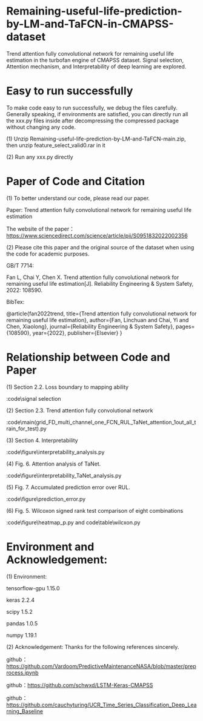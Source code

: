 # Remaining-useful-life-prediction-by-LM-and-TaFCN-in-CMAPSS-dataset
Trend attention fully convolutional network for remaining useful life estimation in the turbofan engine of CMAPSS dataset. Signal selection, Attention mechanism, and Interpretability of deep learning are explored.

# Easy to run successfully
To make code easy to run successfully, we debug the files carefully. Generally speaking, if environments are satisfied, you can directly run all the xxx.py files inside after decompressing the compressed package without changing any code.

(1) Unzip Remaining-useful-life-prediction-by-LM-and-TaFCN-main.zip, then unzip feature_select_valid0.rar in it

(2) Run any xxx.py directly

# Paper of Code and Citation
(1) To better understand our code, please read our paper.

Paper: Trend attention fully convolutional network for remaining useful life estimation

The website of the paper：https://www.sciencedirect.com/science/article/pii/S0951832022002356 

(2) Please cite this paper and the original source of the dataset when using the code for academic purposes.

GB/T 7714: 

Fan L, Chai Y, Chen X. Trend attention fully convolutional network for remaining useful life estimation[J]. Reliability Engineering & System Safety, 2022: 108590.

BibTex:

@article{fan2022trend,
  title={Trend attention fully convolutional network for remaining useful life estimation},
  author={Fan, Linchuan and Chai, Yi and Chen, Xiaolong},
  journal={Reliability Engineering \& System Safety},
  pages={108590},
  year={2022},
  publisher={Elsevier}
}


# Relationship between Code and Paper

 (1) Section 2.2. Loss boundary to mapping ability
 
 :code\signal selection   

 (2) Section 2.3. Trend attention fully convolutional network
 
 :code\main(grid_FD_multi_channel_one_FCN_RUL_TaNet_attention_1out_all_train_for_test).py

 (3) Section  4. Interpretability
 
 :code\figure\interpretability_analysis.py

 (4) Fig. 6. Attention analysis of TaNet.
 
 :code\figure\interpretability_TaNet_analysis.py

 (5) Fig. 7. Accumulated prediction error over RUL.
 
 :code\figure\prediction_error.py

 (6) Fig. 5. Wilcoxon signed rank test comparison of eight combinations
 
 :code\figure\heatmap_p.py   and   code\table\wilcxon.py


# Environment and Acknowledgement:

(1) Environment:

tensorflow-gpu            1.15.0
    
keras                     2.2.4
    
scipy                     1.5.2
    
pandas                    1.0.5
    
numpy                     1.19.1


(2) Acknowledgement: 
Thanks for the following references sincerely.
   
github：https://github.com/Vardoom/PredictiveMaintenanceNASA/blob/master/preprocess.ipynb
   
github：https://github.com/schwxd/LSTM-Keras-CMAPSS
   
github：https://github.com/cauchyturing/UCR_Time_Series_Classification_Deep_Learning_Baseline
